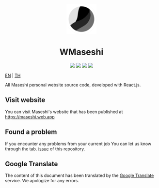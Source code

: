 <div align="center">
    <img src="https://raw.githubusercontent.com/Maseshi/WMaseshi/main/public/static/media/favicon-96x96.png" width="100">
    <h1>
        <strong>WMaseshi</strong>
    </h1>
    <img src="https://img.shields.io/badge/react.js-v18-61DBFB?logo=react&logoColor=white&style=for-the-badge">
    <img src="https://img.shields.io/github/stars/Maseshi/WMaseshi.svg?logo=github&style=for-the-badge">
    <img src="https://img.shields.io/github/license/Maseshi/WMaseshi.svg?logo=github&style=for-the-badge">
    <img src="https://img.shields.io/website-up-down-green-red/https/maseshi.web.app.svg?logo=webpack&logoColor=white&style=for-the-badge">
</div>

[EN](https://github.com/Maseshi/WMaseshi/blob/main/docs/README.en.md) | [TH](https://github.com/Maseshi/WMaseshi/blob/main/docs/README.th.md)

All Maseshi personal website source code, developed with React.js.

## Visit website

You can visit Maseshi's website that has been published at https://maseshi.web.app

## Found a problem

If you encounter any problems from your current job You can let us know through the tab. [issue](https://github.com/Maseshi/WMaseshi/issues) of this repository.

## Google Translate

The content of this document has been translated by the [Google Translate](https://translate.google.com/) service. We apologize for any errors.
